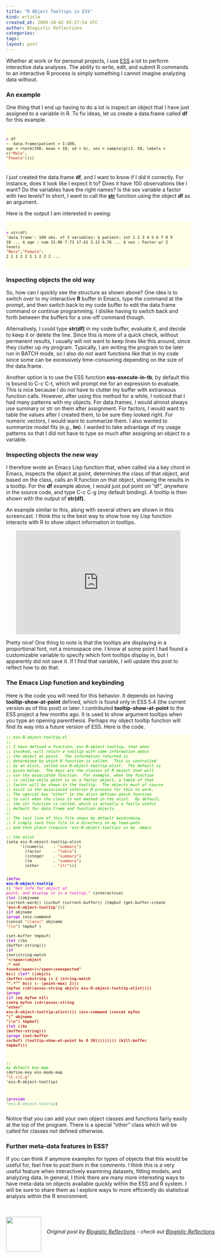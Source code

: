 ```yaml
---
title: "R Object Tooltips in ESS"
kind: article
created_at: 2009-10-02 03:27:54 UTC
author: Blogistic Reflections
categories: 
tags: 
layout: post
---
```

<p>
Whether at work or for personal projects, I use <a href="http://ess.r-project.org">ESS</a> a lot to perform interactive data analyses. The ability to write, edit, and submit R commands to an interactive R process is simply something I cannot imagine analyzing data without.
</p>
<div id="outline-container-1.1" class="outline-3">
<h3 id="sec-1.1">An example </h3>
<div id="text-1.1">
<p>
One thing that I end up having to do a lot is inspect an object that I have just assigned to a variable in R.  To fix ideas, let us create a data.frame called <b>df</b> for this example.
</p>
<pre style="background-color:#FFFFE5;font-size:8pt;overflow:auto;" class="src src-R-transcript">

<span style="color:#a020f0;font-weight:bold;">&gt;</span> df <span style="color:#5f9ea0;">&lt;-</span> data.frame(patient = 1:100,
                   age = rnorm(100, mean = 10, sd = 6),
                   sex = sample(gl(2, 50, labels =
                     c(<span style="color:#b22222;">"Male"</span>, <span style="color:#b22222;">"Female"</span>))))


</pre>
<p>
I just created the data.frame <b>df</b>, and I want to know if I did it correctly.  For instance, does it look like I expect it to? Does it have 100 observations like I want?  Do the variables have the right names?  Is the sex variable a factor with two levels?  In short, I want to call the <a href="http://finzi.psych.upenn.edu/R/library/utils/html/str.html"><b>str</b></a> function using the object <b>df</b> as an argument.
</p>
<p>
Here is the output I am interested in seeing:
</p>
<pre style="background-color:#FFFFE5;font-size:8pt;overflow:auto;" class="src src-R-transcript">

<span style="color:#a020f0;font-weight:bold;">&gt;</span> str(df)
'data.frame':   100 obs. of  3 variables:
 $ patient: int  1 2 3 4 5 6 7 8 9 10 ...
 $ age    : num  11.06 7.73 17.61 3.11 6.76 ...
 $ sex    : Factor w/ 2 levels <span style="color:#b22222;">"Male"</span>,<span style="color:#b22222;">"Female"</span>: 2 1 1 2 2 1 1 2 2 2 ... 

</pre>
</div>
</div>
<div id="outline-container-1.2" class="outline-3">
<h3 id="sec-1.2">Inspecting objects the old way </h3>
<div id="text-1.2">
<p>
So, how can I quickly see the structure as shown above?  One idea is to switch over to my interactive <b>R</b> buffer in Emacs, type the command at the prompt, and then switch back to my code buffer to edit the data.frame command or continue programming. I dislike having to switch back and forth between the buffers for a one-off command though.
</p>
<p>
Alternatively, I could type <b>str(df)</b> in my code buffer, evaluate it, and decide to keep it or delete the line.  Since this is more of a quick check, without permanent results, I usually will not want to keep lines like this around, since they clutter up my program.  Typically, I am writing the program to be later run in BATCH mode, so I also do not want functions like that in my code since some can be excessively time-consuming depending on the size of the data.frame.
</p>
<p>
Another option is to use the ESS function <b>ess-execute-in-tb</b>, by default this is bound to C-c C-t, which will prompt me for an expression to evaluate.  This is nice because I do not have to clutter my buffer with extraneous function calls.  However, after using this method for a while, I noticed that I had many patterns with my objects.  For data.frames, I would almost always use summary or str on them after assignment.  For factors, I would want to table the values after I created them, to be sure they looked right.  For numeric vectors, I would want to summarize them.  I also wanted to summarize model fits (e.g., <b>lm</b>).  I wanted to take advantage of my usage patterns so that I did not have to type so much after assigning an object to a variable.
</p>
</div>
</div>
<div id="outline-container-1.3" class="outline-3">
<h3 id="sec-1.3">Inspecting objects the new way </h3>
<div id="text-1.3">
<p>
I therefore wrote an Emacs Lisp function that, when called via a key chord in Emacs, inspects the object at point, determines the class of that object, and based on the class, calls an R function on that object, showing the results in a tooltip.  For the <b>df</b> example above, I would just put point on &#8220;df&#8221;, <i>anywhere</i> in the source code, and type C-c C-g (my default binding). A tooltip is then shown with the output of <b>str(df)</b>.
</p>
<p>
An example similar to this, along with several others are shown in this screencast. I think this is the best way to show how my Lisp function interacts with R to show object information in tooltips.
</p>
<span class='embed-youtube' style='text-align:center; display: block;'><iframe class='youtube-player' type='text/html' width='450' height='284' src='https://www.youtube.com/embed/E_N-RXW2_Xo?version=3&#038;rel=1&#038;fs=1&#038;showsearch=0&#038;showinfo=1&#038;iv_load_policy=1&#038;wmode=transparent' frameborder='0' allowfullscreen='true'></iframe></span>
<p>
Pretty nice! One thing to note is that the tooltips are displaying in a proportional font, not a monospace one.  I know at some point I had found a customizable variable to specify which font tooltips display in, but I apparently did not save it. If I find that variable, I will update this post to reflect how to do that.
</p>
</div>
</div>
<div id="outline-container-1.4" class="outline-3">
<h3 id="sec-1.4">The Emacs Lisp function and keybinding </h3>
<div id="text-1.4">
<p>
Here is the code you will need for this behavior.  It depends on having <b>tooltip-show-at-point</b> defined, which is found only in ESS 5.4 (the current version as of this post) or later.  I contributed <b>tooltip-show-at-point</b> to the ESS project a few months ago.  It is used to show argument tooltips when you type an opening parenthesis.  Perhaps my object tooltip function will find its way into a future version of ESS.  Here is the code.
</p>
<pre style="background-color:#FFFFE5;font-size:8pt;overflow:auto;" class="src src-emacs-lisp">
<span style="color:#0a0;">;; </span><span style="color:#0a0;font-style:italic;">ess-R-object-tooltip.el
</span><span style="color:#0a0;">;; </span><span style="color:#0a0;font-style:italic;">
</span><span style="color:#0a0;">;; </span><span style="color:#0a0;font-style:italic;">I have defined a function, ess-R-object-tooltip, that when 
</span><span style="color:#0a0;">;; </span><span style="color:#0a0;font-style:italic;">invoked, will return a tooltip with some information about
</span><span style="color:#0a0;">;; </span><span style="color:#0a0;font-style:italic;">the object at point.  The information returned is 
</span><span style="color:#0a0;">;; </span><span style="color:#0a0;font-style:italic;">determined by which R function is called.  This is controlled
</span><span style="color:#0a0;">;; </span><span style="color:#0a0;font-style:italic;">by an alist, called ess-R-object-tooltip-alist.  The default is
</span><span style="color:#0a0;">;; </span><span style="color:#0a0;font-style:italic;">given below.  The keys are the classes of R object that will
</span><span style="color:#0a0;">;; </span><span style="color:#0a0;font-style:italic;">use the associated function.  For example, when the function
</span><span style="color:#0a0;">;; </span><span style="color:#0a0;font-style:italic;">is called while point is on a factor object, a table of that
</span><span style="color:#0a0;">;; </span><span style="color:#0a0;font-style:italic;">factor will be shown in the tooltip.  The objects must of course
</span><span style="color:#0a0;">;; </span><span style="color:#0a0;font-style:italic;">exist in the associated inferior R process for this to work.
</span><span style="color:#0a0;">;; </span><span style="color:#0a0;font-style:italic;">The special key "other" in the alist defines which function
</span><span style="color:#0a0;">;; </span><span style="color:#0a0;font-style:italic;">to call when the class is not mached in the alist.  By default,
</span><span style="color:#0a0;">;; </span><span style="color:#0a0;font-style:italic;">the str function is called, which is actually a fairly useful
</span><span style="color:#0a0;">;; </span><span style="color:#0a0;font-style:italic;">default for data.frame and function objects. 
</span><span style="color:#0a0;">;; </span><span style="color:#0a0;font-style:italic;">
</span><span style="color:#0a0;">;; </span><span style="color:#0a0;font-style:italic;">The last line of this file shows my default keybinding. 
</span><span style="color:#0a0;">;; </span><span style="color:#0a0;font-style:italic;">I simply save this file in a directory in my load-path
</span><span style="color:#0a0;">;; </span><span style="color:#0a0;font-style:italic;">and then place (require 'ess-R-object-tooltip) in my .emacs 
</span>
<span style="color:#0a0;">;; </span><span style="color:#0a0;font-style:italic;">the alist
</span>(setq ess-R-object-tooltip-alist
      '((numeric    . <span style="color:#b22222;">"summary"</span>)
        (factor     . <span style="color:#b22222;">"table"</span>)
        (integer    . <span style="color:#b22222;">"summary"</span>)
        (lm         . <span style="color:#b22222;">"summary"</span>)
        (other      . <span style="color:#b22222;">"str"</span>)))


(<span style="color:#a020f0;font-weight:bold;">defun</span> <span style="color:#0000ff;font-weight:bold;">ess-R-object-tooltip</span> ()
  <span style="color:#c0c;font-style:italic;">"Get info for object at point, and display it in a tooltip."</span>
  (interactive)
  (<span style="color:#a020f0;font-weight:bold;">let</span> ((objname (current-word))
        (curbuf (current-buffer))
        (tmpbuf (get-buffer-create <span style="color:#b22222;">"**ess-R-object-tooltip**"</span>)))
    (<span style="color:#a020f0;font-weight:bold;">if</span> objname
        (<span style="color:#a020f0;font-weight:bold;">progn</span>
          (ess-command (concat <span style="color:#b22222;">"class("</span> objname <span style="color:#b22222;">")\n"</span>)  tmpbuf )   
          (set-buffer tmpbuf)
          (<span style="color:#a020f0;font-weight:bold;">let</span> ((bs (buffer-string)))
            (<span style="color:#a020f0;font-weight:bold;">if</span> (not(string-match <span style="color:#b22222;">"</span><span style="color:#b22222;font-weight:bold;">\</span><span style="color:#b22222;font-weight:bold;">(</span><span style="color:#b22222;">object .* not found</span><span style="color:#b22222;font-weight:bold;">\</span><span style="color:#b22222;font-weight:bold;">)</span><span style="color:#b22222;font-weight:bold;">\</span><span style="color:#b22222;font-weight:bold;">|</span><span style="color:#b22222;">unexpected"</span> bs))
                (<span style="color:#a020f0;font-weight:bold;">let*</span> ((objcls (buffer-substring 
                                (+ 2 (string-match <span style="color:#b22222;">"\".*\""</span> bs)) 
                                (- (point-max) 2)))
                       (myfun (cdr(assoc-string objcls 
                                                ess-R-object-tooltip-alist))))
                  (<span style="color:#a020f0;font-weight:bold;">progn</span>
                    (<span style="color:#a020f0;font-weight:bold;">if</span> (eq myfun nil)
                        (setq myfun 
                              (cdr(assoc-string <span style="color:#b22222;">"other"</span> 
                                                ess-R-object-tooltip-alist))))
                    (ess-command (concat myfun <span style="color:#b22222;">"("</span> objname <span style="color:#b22222;">")\n"</span>) tmpbuf)
                    (<span style="color:#a020f0;font-weight:bold;">let</span> ((bs (buffer-string)))
                      (<span style="color:#a020f0;font-weight:bold;">progn</span>
                        (set-buffer curbuf)
                        (tooltip-show-at-point bs 0 30)))))))))
    (kill-buffer tmpbuf)))

<span style="color:#0a0;">;; </span><span style="color:#0a0;font-style:italic;">my default key map
</span>(define-key ess-mode-map <span style="color:#b22222;">"\C-c\C-g"</span> 'ess-R-object-tooltip)

(<span style="color:#a020f0;font-weight:bold;">provide</span> '<span style="color:#5f9ea0;">ess-R-object-tooltip</span>)
</pre>
<p>
Notice that you can add your own object classes and functions fairly easily at the top of the program. There is a special &#8220;other&#8221; class which will be called for classes not defined otherwise.
</p>
</div>
</div>
<div id="outline-container-1.5" class="outline-3">
<h3 id="sec-1.5">Further meta-data features in ESS? </h3>
<div id="text-1.5">
<p>
If you can think if anymore examples for types of objects that this would be useful for, feel free to post them in the comments. I think this is a very useful feature when interactively examining datasets, fitting models, and analyzing data. In general, I think there are many more interesting ways to have meta-data on objects available quickly within the ESS and R system.  I will be sure to share them as I explore ways to more efficiently do statistical analysis within the R environment.
</p>
</div>
</div><br />  <a rel="nofollow" href="http://feeds.wordpress.com/1.0/gocomments/blogisticreflections.wordpress.com/100/"><img alt="" border="0" src="http://feeds.wordpress.com/1.0/comments/blogisticreflections.wordpress.com/100/" /></a> <img alt="" border="0" src="https://pixel.wp.com/b.gif?host=blogisticreflections.wordpress.com&#038;blog=9541286&#038;post=100&#038;subd=blogisticreflections&#038;ref=&#038;feed=1" width="1" height="1" /><div class="author">
  <img src="" style="width: 96px; height: 96;">
  <span style="position: absolute; padding: 32px 15px;">
    <i>Original post by <a href="http://twitter.com/">Blogistic Reflections</a> - check out <a href="https://blogisticreflections.wordpress.com">Blogistic Reflections</a></i>
  </span>
</div>
